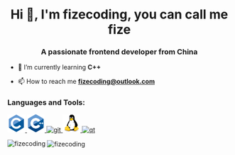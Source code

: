 <h1 align="center">Hi 👋, I'm fizecoding, you can call me fize</h1>
<h3 align="center">A passionate frontend developer from China</h3>

- 🌱 I’m currently learning **C++**

- 📫 How to reach me **fizecoding@outlook.com**

<p align="left">
</p>

<h3 align="left">Languages and Tools:</h3>
<p align="left"> <a href="https://www.cprogramming.com/" target="_blank" rel="noreferrer"> <img src="https://raw.githubusercontent.com/devicons/devicon/master/icons/c/c-original.svg" alt="c" width="40" height="40"/> </a> <a href="https://www.w3schools.com/cpp/" target="_blank" rel="noreferrer"> <img src="https://raw.githubusercontent.com/devicons/devicon/master/icons/cplusplus/cplusplus-original.svg" alt="cplusplus" width="40" height="40"/> </a> <a href="https://git-scm.com/" target="_blank" rel="noreferrer"> <img src="https://www.vectorlogo.zone/logos/git-scm/git-scm-icon.svg" alt="git" width="40" height="40"/> </a> <a href="https://www.linux.org/" target="_blank" rel="noreferrer"> <img src="https://raw.githubusercontent.com/devicons/devicon/master/icons/linux/linux-original.svg" alt="linux" width="40" height="40"/> </a> <a href="https://www.qt.io/" target="_blank" rel="noreferrer"> <img src="https://upload.wikimedia.org/wikipedia/commons/0/0b/Qt_logo_2016.svg" alt="qt" width="40" height="40"/> </a> </p>

<p><img align="left" src="https://github-readme-stats.vercel.app/api/top-langs?username=fizecoding&show_icons=true&locale=en&layout=compact" alt="fizecoding" /></p>

<p>&nbsp;<img align="center" src="https://github-readme-stats.vercel.app/api?username=fizecoding&show_icons=true&locale=en" alt="fizecoding" /></p>

<!-- 由网页生成:https://rahuldkjain.github.io/gh-profile-readme-generator -->